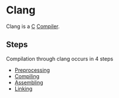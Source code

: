 # Clang
Clang is a [C](../Week-1_C/CS50x_C.md) [Compiler](./CS50x_Compiler.md).

## Steps
Compilation through clang occurs in 4 steps
- [Preprocessing](./CS50x_Preprocessing.md)
- [Compiling](./CS50x_Compiling.md)
- [Assembling](./CS50x_Assembling.md)
- [Linking](./CS50x_Linking.md)